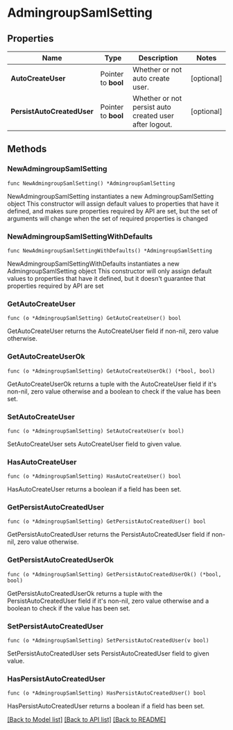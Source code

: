 # AdmingroupSamlSetting

## Properties

Name | Type | Description | Notes
------------ | ------------- | ------------- | -------------
**AutoCreateUser** | Pointer to **bool** | Whether or not auto create user. | [optional] 
**PersistAutoCreatedUser** | Pointer to **bool** | Whether or not persist auto created user after logout. | [optional] 

## Methods

### NewAdmingroupSamlSetting

`func NewAdmingroupSamlSetting() *AdmingroupSamlSetting`

NewAdmingroupSamlSetting instantiates a new AdmingroupSamlSetting object
This constructor will assign default values to properties that have it defined,
and makes sure properties required by API are set, but the set of arguments
will change when the set of required properties is changed

### NewAdmingroupSamlSettingWithDefaults

`func NewAdmingroupSamlSettingWithDefaults() *AdmingroupSamlSetting`

NewAdmingroupSamlSettingWithDefaults instantiates a new AdmingroupSamlSetting object
This constructor will only assign default values to properties that have it defined,
but it doesn't guarantee that properties required by API are set

### GetAutoCreateUser

`func (o *AdmingroupSamlSetting) GetAutoCreateUser() bool`

GetAutoCreateUser returns the AutoCreateUser field if non-nil, zero value otherwise.

### GetAutoCreateUserOk

`func (o *AdmingroupSamlSetting) GetAutoCreateUserOk() (*bool, bool)`

GetAutoCreateUserOk returns a tuple with the AutoCreateUser field if it's non-nil, zero value otherwise
and a boolean to check if the value has been set.

### SetAutoCreateUser

`func (o *AdmingroupSamlSetting) SetAutoCreateUser(v bool)`

SetAutoCreateUser sets AutoCreateUser field to given value.

### HasAutoCreateUser

`func (o *AdmingroupSamlSetting) HasAutoCreateUser() bool`

HasAutoCreateUser returns a boolean if a field has been set.

### GetPersistAutoCreatedUser

`func (o *AdmingroupSamlSetting) GetPersistAutoCreatedUser() bool`

GetPersistAutoCreatedUser returns the PersistAutoCreatedUser field if non-nil, zero value otherwise.

### GetPersistAutoCreatedUserOk

`func (o *AdmingroupSamlSetting) GetPersistAutoCreatedUserOk() (*bool, bool)`

GetPersistAutoCreatedUserOk returns a tuple with the PersistAutoCreatedUser field if it's non-nil, zero value otherwise
and a boolean to check if the value has been set.

### SetPersistAutoCreatedUser

`func (o *AdmingroupSamlSetting) SetPersistAutoCreatedUser(v bool)`

SetPersistAutoCreatedUser sets PersistAutoCreatedUser field to given value.

### HasPersistAutoCreatedUser

`func (o *AdmingroupSamlSetting) HasPersistAutoCreatedUser() bool`

HasPersistAutoCreatedUser returns a boolean if a field has been set.


[[Back to Model list]](../README.md#documentation-for-models) [[Back to API list]](../README.md#documentation-for-api-endpoints) [[Back to README]](../README.md)


